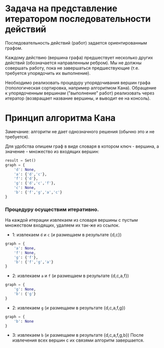 # Задача на представление итератором последовательности действий

Последовательность действий (работ) задается ориентированным графом.

Каждому действию (вершина графа) предшествует несколько других действий (обозначается направленным ребром).
Мы не должны совершать работу, пока не завершаться предшествующие (т.е. требуется упорядочить их выполнение).

Необходимо реализовать процедуру упорядочивания вершин графа (топологическая сортировка, например алгоритмом Кана).
Обращение к упорядоченным вершинам ("выполнение" работ) реализовать через итератор 
(возвращает название вершины, и выводит ее на консоль).

# Принцип алгоритма Кана
Замечание: алгоритм не дает однозначного решения (обычно это и не требуется).

Для удобства опишем граф в виде словаря в котором ключ - вершина, а значение - множество из входящих вершин:

```python
result = Set()
graph = {
    'd': None,
    'a': {'d','c'},
    'f': {'d'},
    'g': {'d','c','f'},
    'c': None,
    'b': {'f','g','a','c'}
}
```

### Процедуру осуществим итеративно.

На каждой итерации извлекаем из словаря вершины с пустым множеством входящих, удаляем их так-же из ссылок.

- 1: извлекаем `d` и `c` (и размещаем в результате {d,c})
```python
graph = {
    'a': None,
    'f': None,
    'g': {'f'},
    'b': {'f','g','a'}
}    
```
- 2: извлекаем `a` и `f` (и размещаем в результате {d,c,a,f})
```python
graph = {
    'g': None,
    'b': {'g'}
}    
```
- 2: извлекаем `g` (и размещаем в результате {d,c,a,f,g})
```python
graph = {
    'b': None
}    
```
- 3:  извлекаем `b` (и размещаем в результате {d,c,a,f,g,b})
После извлечения всех вершин с их связями алгоритм завершается.

